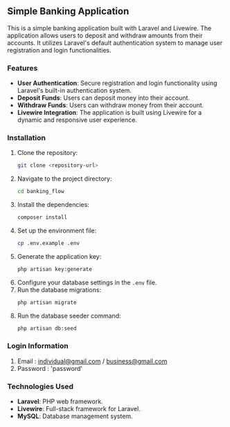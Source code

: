 ## Simple Banking Application

This is a simple banking application built with Laravel and Livewire. The application allows users to deposit and withdraw amounts from their accounts. It utilizes Laravel's default authentication system to manage user registration and login functionalities.

### Features

- **User Authentication**: Secure registration and login functionality using Laravel's built-in authentication system.
- **Deposit Funds**: Users can deposit money into their account.
- **Withdraw Funds**: Users can withdraw money from their account.
- **Livewire Integration**: The application is built using Livewire for a dynamic and responsive user experience.

### Installation

1. Clone the repository:
    ```bash
    git clone <repository-url>
    ```
2. Navigate to the project directory:
    ```bash
    cd banking_flow
    ```
3. Install the dependencies:
    ```bash
    composer install
    ```
4. Set up the environment file:
    ```bash
    cp .env.example .env
    ```
5. Generate the application key:
    ```bash
    php artisan key:generate
    ```
6. Configure your database settings in the `.env` file.
7. Run the database migrations:
    ```bash
    php artisan migrate
    ```
8. Run the database seeder command:
    ```bash
    php artisan db:seed
    ```

### Login Information
1. Email :  individual@gmail.com / business@gmail.com
2. Password : 'password'


### Technologies Used

- **Laravel**: PHP web framework.
- **Livewire**: Full-stack framework for Laravel.
- **MySQL**: Database management system.
